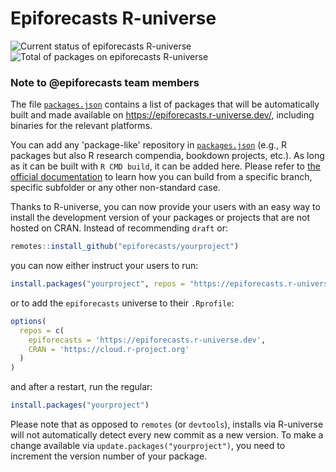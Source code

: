 # Epiforecasts R-universe

![Current status of epiforecasts R-universe](https://epiforecasts.r-universe.dev/badges/:registry)
![Total of packages on epiforecasts R-universe](https://epiforecasts.r-universe.dev/badges/:total)

### Note to @epiforecasts team members

The file [`packages.json`](packages.json) contains a list of packages that will be automatically built and made available on https://epiforecasts.r-universe.dev/, including binaries for the relevant platforms.

You can add any 'package-like' repository in [`packages.json`](packages.json) (e.g., R packages but also R research compendia, bookdown projects, etc.). As long as it can be built with `R CMD build`, it can be added here. Please refer to [the official documentation](https://r-universe.dev/help/) to learn how you can build from a specific branch, specific subfolder or any other non-standard case.

Thanks to R-universe, you can now provide your users with an easy way to install the development version of your packages or projects that are not hosted on CRAN. Instead of recommending `draft` or:

```r
remotes::install_github("epiforecasts/yourproject")
```

you can now either instruct your users to run:

```r
install.packages("yourproject", repos = "https://epiforecasts.r-universe.dev")
```

or to add the `epiforecasts` universe to their `.Rprofile`:

```r
options(
  repos = c(
    epiforecasts = 'https://epiforecasts.r-universe.dev',
    CRAN = 'https://cloud.r-project.org'
  )
)
```

and after a restart, run the regular:

```r
install.packages("yourproject")
```

Please note that as opposed to `remotes` (or `devtools`), installs via R-universe will not automatically detect every new commit as a new version. To make a change available via `update.packages("yourproject")`, you need to increment the version number of your package.
